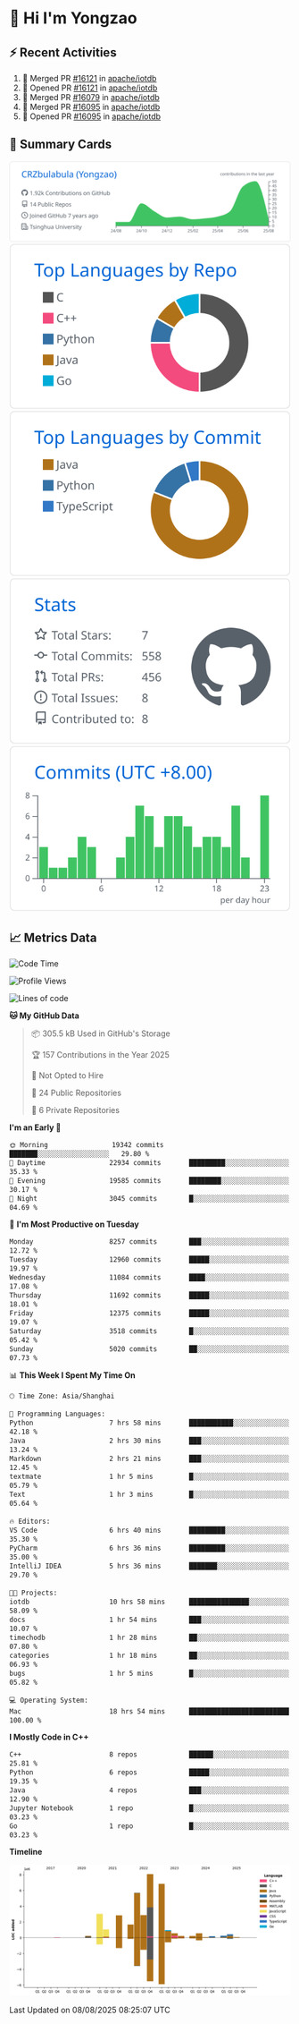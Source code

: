 # 👋 Hi I'm Yongzao

## ⚡ Recent Activities
<!--START_SECTION:activity-->
1. 🎉 Merged PR [#16121](https://github.com/apache/iotdb/pull/16121) in [apache/iotdb](https://github.com/apache/iotdb)
2. 💪 Opened PR [#16121](https://github.com/apache/iotdb/pull/16121) in [apache/iotdb](https://github.com/apache/iotdb)
3. 🎉 Merged PR [#16079](https://github.com/apache/iotdb/pull/16079) in [apache/iotdb](https://github.com/apache/iotdb)
4. 🎉 Merged PR [#16095](https://github.com/apache/iotdb/pull/16095) in [apache/iotdb](https://github.com/apache/iotdb)
5. 💪 Opened PR [#16095](https://github.com/apache/iotdb/pull/16095) in [apache/iotdb](https://github.com/apache/iotdb)
<!--END_SECTION:activity-->

## 🎑 Summary Cards

[![](https://raw.githubusercontent.com/CRZbulabula/CRZbulabula/main/profile-summary-card-output/github/0-profile-details.svg)](https://github.com/vn7n24fzkq/github-profile-summary-cards)
[![](https://raw.githubusercontent.com/CRZbulabula/CRZbulabula/main/profile-summary-card-output/github/1-repos-per-language.svg)](https://github.com/vn7n24fzkq/github-profile-summary-cards) [![](https://raw.githubusercontent.com/CRZbulabula/CRZbulabula/main/profile-summary-card-output/github/2-most-commit-language.svg)](https://github.com/vn7n24fzkq/github-profile-summary-cards)
[![](https://raw.githubusercontent.com/CRZbulabula/CRZbulabula/main/profile-summary-card-output/github/3-stats.svg)](https://github.com/vn7n24fzkq/github-profile-summary-cards) [![](https://raw.githubusercontent.com/CRZbulabula/CRZbulabula/main/profile-summary-card-output/github/4-productive-time.svg)](https://github.com/vn7n24fzkq/github-profile-summary-cards)

## 📈 Metrics Data

<!--START_SECTION:waka-->
![Code Time](http://img.shields.io/badge/Code%20Time-1%2C117%20hrs%2021%20mins-blue)

![Profile Views](http://img.shields.io/badge/Profile%20Views-0-blue)

![Lines of code](https://img.shields.io/badge/From%20Hello%20World%20I%27ve%20Written-35.5%20million%20lines%20of%20code-blue)

**🐱 My GitHub Data** 

> 📦 305.5 kB Used in GitHub's Storage 
 > 
> 🏆 157 Contributions in the Year 2025
 > 
> 🚫 Not Opted to Hire
 > 
> 📜 24 Public Repositories 
 > 
> 🔑 6 Private Repositories 
 > 
**I'm an Early 🐤** 

```text
🌞 Morning                19342 commits       ███████░░░░░░░░░░░░░░░░░░   29.80 % 
🌆 Daytime                22934 commits       █████████░░░░░░░░░░░░░░░░   35.33 % 
🌃 Evening                19585 commits       ████████░░░░░░░░░░░░░░░░░   30.17 % 
🌙 Night                  3045 commits        █░░░░░░░░░░░░░░░░░░░░░░░░   04.69 % 
```
📅 **I'm Most Productive on Tuesday** 

```text
Monday                   8257 commits        ███░░░░░░░░░░░░░░░░░░░░░░   12.72 % 
Tuesday                  12960 commits       █████░░░░░░░░░░░░░░░░░░░░   19.97 % 
Wednesday                11084 commits       ████░░░░░░░░░░░░░░░░░░░░░   17.08 % 
Thursday                 11692 commits       █████░░░░░░░░░░░░░░░░░░░░   18.01 % 
Friday                   12375 commits       █████░░░░░░░░░░░░░░░░░░░░   19.07 % 
Saturday                 3518 commits        █░░░░░░░░░░░░░░░░░░░░░░░░   05.42 % 
Sunday                   5020 commits        ██░░░░░░░░░░░░░░░░░░░░░░░   07.73 % 
```


📊 **This Week I Spent My Time On** 

```text
🕑︎ Time Zone: Asia/Shanghai

💬 Programming Languages: 
Python                   7 hrs 58 mins       ███████████░░░░░░░░░░░░░░   42.18 % 
Java                     2 hrs 30 mins       ███░░░░░░░░░░░░░░░░░░░░░░   13.24 % 
Markdown                 2 hrs 21 mins       ███░░░░░░░░░░░░░░░░░░░░░░   12.45 % 
textmate                 1 hr 5 mins         █░░░░░░░░░░░░░░░░░░░░░░░░   05.79 % 
Text                     1 hr 3 mins         █░░░░░░░░░░░░░░░░░░░░░░░░   05.64 % 

🔥 Editors: 
VS Code                  6 hrs 40 mins       █████████░░░░░░░░░░░░░░░░   35.30 % 
PyCharm                  6 hrs 36 mins       █████████░░░░░░░░░░░░░░░░   35.00 % 
IntelliJ IDEA            5 hrs 36 mins       ███████░░░░░░░░░░░░░░░░░░   29.70 % 

🐱‍💻 Projects: 
iotdb                    10 hrs 58 mins      ███████████████░░░░░░░░░░   58.09 % 
docs                     1 hr 54 mins        ███░░░░░░░░░░░░░░░░░░░░░░   10.07 % 
timechodb                1 hr 28 mins        ██░░░░░░░░░░░░░░░░░░░░░░░   07.80 % 
categories               1 hr 18 mins        ██░░░░░░░░░░░░░░░░░░░░░░░   06.93 % 
bugs                     1 hr 5 mins         █░░░░░░░░░░░░░░░░░░░░░░░░   05.82 % 

💻 Operating System: 
Mac                      18 hrs 54 mins      █████████████████████████   100.00 % 
```

**I Mostly Code in C++** 

```text
C++                      8 repos             ██████░░░░░░░░░░░░░░░░░░░   25.81 % 
Python                   6 repos             █████░░░░░░░░░░░░░░░░░░░░   19.35 % 
Java                     4 repos             ███░░░░░░░░░░░░░░░░░░░░░░   12.90 % 
Jupyter Notebook         1 repo              █░░░░░░░░░░░░░░░░░░░░░░░░   03.23 % 
Go                       1 repo              █░░░░░░░░░░░░░░░░░░░░░░░░   03.23 % 
```



**Timeline**

![Lines of Code chart](https://raw.githubusercontent.com/CRZbulabula/CRZbulabula/main/assets/bar_graph.png)


 Last Updated on 08/08/2025 08:25:07 UTC
<!--END_SECTION:waka-->

